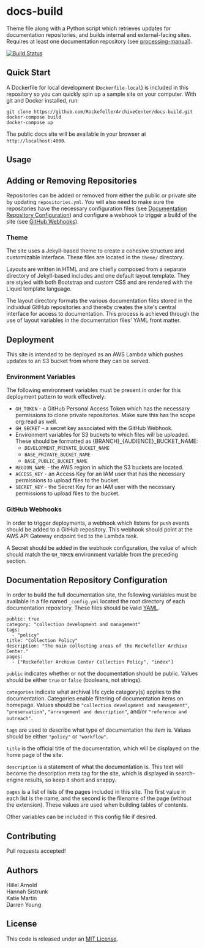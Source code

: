 # docs-build

Theme file along with a Python script which retrieves updates for documentation
repositories, and builds internal and external-facing sites. Requires at
least one documentation repository (see [processing-manual](https://github.com/RockefellerArchiveCenter/processing-manual)).

[![Build Status](https://app.travis-ci.com/RockefellerArchiveCenter/docs-build.svg?branch=base)](https://app.travis-ci.com/RockefellerArchiveCenter/docs-build)

## Quick Start

A Dockerfile for local development (`Dockerfile-local`) is included in this repository so you can quickly spin up a sample site on your computer. With git and Docker installed, run:

    git clone https://github.com/RockefellerArchiveCenter/docs-build.git
    docker-compose build
    docker-compose up

The public docs site will be available in your browser at `http://localhost:4000`.

## Usage

## Adding or Removing Repositories

Repositories can be added or removed from either the public or private site by
updating `repositories.yml`. You will also need to make sure the repositories
have the necessary configuration files
(see [Documentation Repository Configuration](#documentation-repository-configuration))
and configure a webhook to trigger a build of the site
(see [GitHub Webhooks](#github-webhooks)).


### Theme

The site uses a Jekyll-based theme to create a cohesive structure and
customizable interface. These files are located in the `theme/` directory.

Layouts are written in HTML and are chiefly composed from a separate directory
of Jekyll-based includes and one default layout template. They are styled with
both Bootstrap and custom CSS and are rendered with the Liquid template language.

The layout directory formats the various documentation files stored in the
individual GitHub repositories and thereby creates the site's central interface for
access to documentation. This process is achieved through the use of layout
variables in the documentation files' YAML front matter.

## Deployment

This site is intended to be deployed as an AWS Lambda which pushes updates
to an S3 bucket from where they can be served.

### Environment Variables

The following environment variables must be present in order for this deployment pattern to work effectively:
- `GH_TOKEN` - a GitHub Personal Access Token which has the necessary permissions
  to clone private repositories. Make sure this  has the scope org:read as well.
- `GH_SECRET` - a secret key associated with the GitHub Webhook.
- Environment variables for S3 buckets to which files will be uploaded. These
  should be formatted as {BRANCH}_{AUDIENCE}_BUCKET_NAME:
  - `DEVELOPMENT_PRIVATE_BUCKET_NAME`
  - `BASE_PRIVATE_BUCKET_NAME`
  - `BASE_PUBLIC_BUCKET_NAME`
- `REGION_NAME` - the AWS region in which the S3 buckets are located.
- `ACCESS_KEY` - an Access Key for an IAM user that has the necessary permissions to upload files to the bucket.
- `SECRET_KEY` - the Secret Key for an IAM user with the necessary permissions to upload files to the bucket.

### GitHub Webhooks

In order to trigger deployments, a webhook which listens for `push` events should
be added to a GitHub repository. This webhook should point at the AWS API Gateway
endpoint tied to the Lambda task.

A Secret should be added in the webhook configuration, the value of which should
match the `GH_TOKEN` environment variable from the preceding section.

## Documentation Repository Configuration

In order to build the full documentation site, the following variables must be
available in a file named `_config.yml` located the root directory of each
documentation repository. These files should be valid [YAML](http://yaml.org).

    public: true
    category: "collection development and management"
    tags:
      - "policy"
    title: "Collection Policy"
    description: "The main collecting areas of the Rockefeller Archive Center."
    pages:
      - ["Rockefeller Archive Center Collection Policy", "index"]

`public` indicates whether or not the documentation should be public. Values
should be either `true` or `false` (booleans, not strings).

`categories` indicate what archival life cycle category(s) applies to the documentation. Categories enable filtering of documentation items on homepage. Values should be `"collection development and management"`, `"preservation"`, `"arrangement and description"`, and/or `"reference and outreach"`.

`tags` are used to describe what type of documentation the item is. Values should be either `"policy"` or `"workflow"`.

`title` is the official title of the documentation, which will be displayed on
the home page of the site.

`description` is a statement of what the documentation is. This text will become the description meta tag for the site, which is displayed in search-engine results, so keep it short and snappy.

`pages` is a list of lists of the pages included in this site. The first value
in each list is the name, and the second is the filename of the page (without the
extension). These values are used when building tables of contents.

Other variables can be included in this config file if desired.

## Contributing

Pull requests accepted!

## Authors

Hillel Arnold  
Hannah Sistrunk  
Katie Martin  
Darren Young  

## License

This code is released under an [MIT License](LICENSE).
